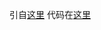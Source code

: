 引自[这里](https://juejin.im/entry/59478ce8a0bb9f006bda9756)
代码在[这里](https://github.com/dingyanhe/myFE/raw/file/BFCStudy.html)
